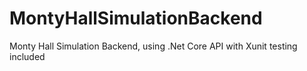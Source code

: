 # MontyHallSimulationBackend
Monty Hall Simulation Backend, using .Net Core API with Xunit testing included
